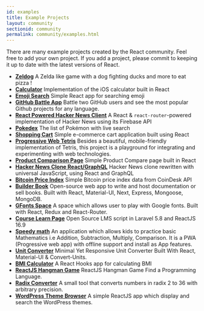 ```yaml
---
id: examples
title: Example Projects
layout: community
sectionid: community
permalink: community/examples.html
---
```


There are many example projects created by the React community. Feel free to add your own project. If you add a project, please commit to keeping it up to date with the latest versions of React.


* **[Zeldog](https://yannsainty.github.io/Zeldog/)** A Zelda like game with a dog fighting ducks and more to eat pizza !
* **[Calculator](https://github.com/ahfarmer/calculator)** Implementation of the iOS calculator built in React
* **[Emoji Search](https://github.com/ahfarmer/emoji-search)** Simple React app for searching emoji
* **[GitHub Battle App](https://tm.dev/react-course-project/)** Battle two GitHub users and see the most popular Github projects for any language.
* **[React Powered Hacker News Client](https://github.com/insin/react-hn)** A React & `react-router`-powered implementation of Hacker News using its Firebase API
* **[Pokedex](https://github.com/alik0211/pokedex)** The list of Pokémon with live search
* **[Shopping Cart](https://github.com/jeffersonRibeiro/react-shopping-cart)** Simple e-commerce cart application built using React
* **[Progressive Web Tetris](https://github.com/skidding/flatris)** Besides a beautiful, mobile-friendly implementation of Tetris, this project is a playground for integrating and experimenting with web technologies.
* **[Product Comparison Page](https://github.com/Rhymond/product-compare-react)** Simple Product Compare page built in React
* **[Hacker News Clone React/GraphQL](https://github.com/clintonwoo/hackernews-react-graphql)** Hacker News clone rewritten with universal JavaScript, using React and GraphQL
* **[Bitcoin Price Index](https://github.com/mrkjlchvz/bitcoin-price-index)** Simple Bitcoin price index data from CoinDesk API
* **[Builder Book](https://github.com/builderbook/builderbook)** Open-source web app to write and host documentation or sell books. Built with React, Material-UI, Next, Express, Mongoose, MongoDB.
* **[GFonts Space](https://github.com/pankajladhar/GFontsSpace)** A space which allows user to play with Google fonts. Built with React, Redux and React-Router.
* **[Course Learn Page](https://github.com/ulearnpro/ulearn)** Open Source LMS script in Laravel 5.8 and ReactJS 16.9
* **[Speedy math](https://github.com/pankajladhar/speedy-math)** An application which allows kids to practice basic Mathematics i.e  Addition, Subtraction, Multiply, Comparison. It is a PWA (Progressive web app) with offline support and install as App features.
* **[Unit Converter](https://github.com/KarthikeyanRanasthala/react-unit-converter)** Minimal Yet Responsive Unit Converter Built With React, Material-UI & Convert-Units.
* **[BMI Calculator](https://github.com/GermaVinsmoke/bmi-calculator)** A React Hooks app for calculating BMI
* **[ReactJS Hangman Game](https://github.com/vetrivelcsamy/reactjs-hangman)** ReactJS Hangman Game Find a Programming Language.
* **[Radix Converter](https://github.com/kumom/radix-converter)** A small tool that converts numbers in radix 2 to 36 with arbitrary precision.
* **[WordPress Theme Browser](https://github.com/maheshwaghmare/reactjs-wp-org-themes/)** A simple ReactJS app which display and search the WordPress themes.
